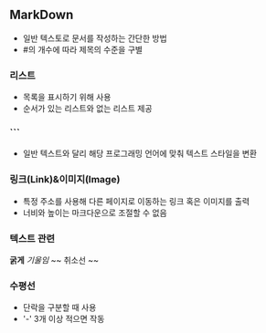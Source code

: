 ## MarkDown
- 일반 텍스토로 문서를 작성하는 간단한 방법
- #의 개수에 따라 제목의 수준을 구별

### 리스트
- 목록을 표시하기 위해 사용
- 순서가 있는 리스트와 없는 리스트 제공

### ```
- 일반 텍스트와 달리 해당 프로그래밍 언어에 맞춰 텍스트 스타일을 변환

### 링크(Link)&이미지(Image)
- 특정 주소를 사용해 다른 페이지로 이동하는 링크 혹은 이미지를 출력
- 너비와 높이는 마크다운으로 조절할 수 없음

### 텍스트 관련
**굵게**
*기울임*
~~ 취소선 ~~

### 수평선
- 단락을 구분할 때 사용
- '-' 3개 이상 적으면 작동